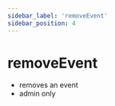 ```yaml
---
sidebar_label: 'removeEvent'
sidebar_position: 4
---
```

# removeEvent

* removes an event
* admin only